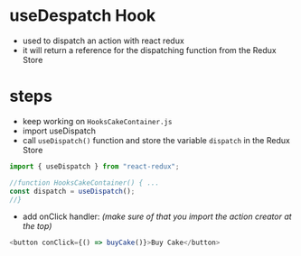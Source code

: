 # useDespatch Hook

- used to dispatch an action with react redux
- it will return a reference for the dispatching function from the Redux Store

# steps

- keep working on `HooksCakeContainer.js`
- import useDispatch
- call `useDispatch()` function and store the variable `dispatch` in the Redux Store

```javascript
import { useDispatch } from "react-redux";

//function HooksCakeContainer() { ...
const dispatch = useDispatch();
//}
```

- add onClick handler:
  _(make sure of that you import the action creator at the top)_

```javascript
<button conClick={() => buyCake()}>Buy Cake</button>
```
